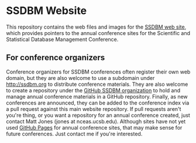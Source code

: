 # SSDBM Website

This repository contains the web files and images for the [SSDBM web site](http://www.ssdbm.org), which provides pointers to the annual conference sites for the Scientific and Statistical Database Management Conference.

## For conference organizers

Conference organizers for SSDBM conferences often register their own web domain, but they are also welcome to use a subdomain under http://ssdbm.org to distribute conference materials.  They are also welcome to create a repository under the [GitHub SSDBM organization](https://github.com/SSDBM) to hold and manage annual conference materials in a GitHub repository.  Finally, as new conferences are announced, they can be added to the conference index via a pull request against this main website repository.   If pull requests aren't you're thing, or you want a repository for an annual conference created, just contact Matt Jones (jones at nceas.ucsb.edu). Although sites have not yet used [GitHub Pages](https://help.github.com/articles/what-are-github-pages/) for annual conference sites, that may make sense for future conferences. Just contact me if you're interested.
